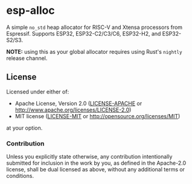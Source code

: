 # esp-alloc

A simple `no_std` heap allocator for RISC-V and Xtensa processors from Espressif. Supports ESP32, ESP32-C2/C3/C6, ESP32-H2, and ESP32-S2/S3.

**NOTE:** using this as your global allocator requires using Rust's `nightly` release channel.

## License

Licensed under either of:

- Apache License, Version 2.0 ([LICENSE-APACHE](LICENSE-APACHE) or http://www.apache.org/licenses/LICENSE-2.0)
- MIT license ([LICENSE-MIT](LICENSE-MIT) or http://opensource.org/licenses/MIT)

at your option.

### Contribution

Unless you explicitly state otherwise, any contribution intentionally submitted for inclusion in
the work by you, as defined in the Apache-2.0 license, shall be dual licensed as above, without
any additional terms or conditions.
